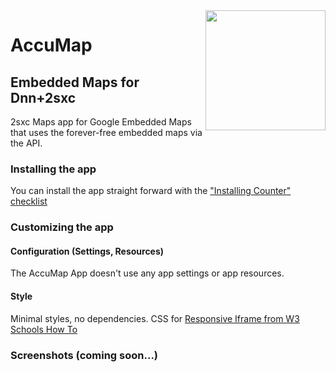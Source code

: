 <image src="app-icon.png" align="right" width="192px">

# AccuMap
  
## Embedded Maps for Dnn+2sxc

2sxc Maps app for Google Embedded Maps that uses the forever-free embedded maps via the API.

### Installing the app

You can install the app straight forward with the ["Installing Counter" checklist](https://azing.org/2sxc/r/wD0h-932)

### Customizing the app

#### Configuration (Settings, Resources)

The AccuMap App doesn't use any app settings or app resources.

#### Style

Minimal styles, no dependencies. CSS for [Responsive Iframe from W3 Schools How To](https://www.w3schools.com/howto/howto_css_responsive_iframes.asp)

### Screenshots (coming soon...)
